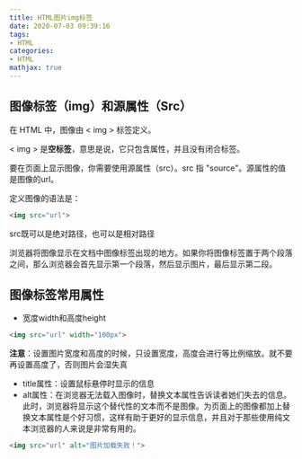 ```yaml
---
title: HTML图片img标签
date: 2020-07-03 09:39:16
tags:
- HTML
categories:
- HTML
mathjax: true
---
```


## 图像标签（img）和源属性（Src）

在 HTML 中，图像由 < img > 标签定义。

< img > 是**空标签**，意思是说，它只包含属性，并且没有闭合标签。

要在页面上显示图像，你需要使用源属性（src）。src 指 "source"。源属性的值是图像的url。

定义图像的语法是：

```html
<img src="url">
```

src既可以是绝对路径，也可以是相对路径

浏览器将图像显示在文档中图像标签出现的地方。如果你将图像标签置于两个段落之间，那么浏览器会首先显示第一个段落，然后显示图片，最后显示第二段。



## 图像标签常用属性

- 宽度width和高度height

```html
<img src="url" width="100px">
```

**注意**：设置图片宽度和高度的时候，只设置宽度，高度会进行等比例缩放。就不要再设置高度了，否则图片会湿失真

- title属性：设置鼠标悬停时显示的信息
- alt属性：在浏览器无法载入图像时，替换文本属性告诉读者她们失去的信息。此时，浏览器将显示这个替代性的文本而不是图像。为页面上的图像都加上替换文本属性是个好习惯，这样有助于更好的显示信息，并且对于那些使用纯文本浏览器的人来说是非常有用的。  

```html
<img src="url" alt="图片加载失败！">
```

